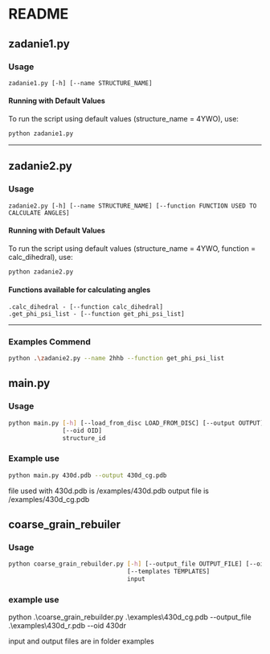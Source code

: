 
# README
## zadanie1.py
### Usage
`zadanie1.py [-h] [--name STRUCTURE_NAME]`

#### Running with Default Values
To run the script using default values (structure_name = 4YWO), use:
```bash
python zadanie1.py 
```
---
## zadanie2.py


### Usage
`zadanie2.py [-h] [--name STRUCTURE_NAME] [--function FUNCTION USED TO CALCULATE ANGLES]`

#### Running with Default Values
To run the script using default values (structure_name = 4YWO, function = calc_dihedral), use:
```bash
python zadanie2.py 
```
#### Functions available for calculating angles
```
.calc_dihedral - [--function calc_dihedral]
.get_phi_psi_list - [--function get_phi_psi_list]
```
---

### Examples Commend

```bash
python .\zadanie2.py --name 2hhb --function get_phi_psi_list
```

## main.py

### Usage
```bash
python main.py [-h] [--load_from_disc LOAD_FROM_DISC] [--output OUTPUT]
               [--oid OID]
               structure_id
```
### Example use
```bash
python main.py 430d.pdb --output 430d_cg.pdb
```
file used with 430d.pdb is /examples/430d.pdb
output file is /examples/430d_cg.pdb

## coarse_grain_rebuiler
### Usage
```bash
python coarse_grain_rebuilder.py [-h] [--output_file OUTPUT_FILE] [--oid OID]
                                 [--templates TEMPLATES]
                                 input
```
### example use
python .\coarse_grain_rebuilder.py .\examples\430d_cg.pdb --output_file .\examples\430d_r.pdb --oid 430dr

input and output files are in folder examples